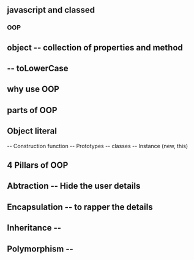 ## javascript and classed

### OOP
## object -- collection of properties and method
## -- toLowerCase

## why use OOP

## parts of OOP
## Object literal

-- Construction function
-- Prototypes
-- classes
-- Instance (new, this)

## 4 Pillars of OOP

## Abtraction -- Hide the user details
## Encapsulation -- to rapper the details
## Inheritance --
## Polymorphism --
